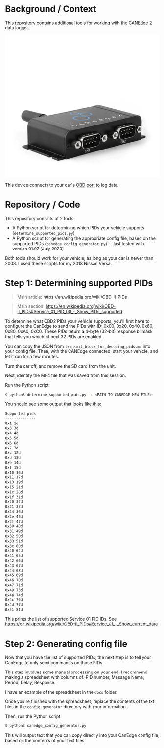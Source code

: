 # Background / Context

This repository contains additional tools for working with the [CANEdge 2](https://www.csselectronics.com/products/can-bus-data-logger-wifi-canedge2) data logger.

![device photo](./docs/canedge2-wifi-can-bus-data-logger-v3.jpg)

This device connects to your car's [OBD port](https://en.wikipedia.org/wiki/On-board_diagnostics) to log data.

# Repository / Code

This repository consists of 2 tools:

* A Python script for determining which PIDs your vehicle supports (`determine_supported_pids.py`)
* A Python script for generating the appropriate config file, based on the supported PIDs (`canedge_config_generator.py`) -- last tested with version 01.07 [July 2023]

Both tools should work for your vehicle, as long as your car is newer than 2008. I used these scripts for my 2018 Nissan Versa.

# Step 1: Determining supported PIDs

> Main article: https://en.wikipedia.org/wiki/OBD-II_PIDs

> Main section: https://en.wikipedia.org/wiki/OBD-II_PIDs#Service_01_PID_00_-_Show_PIDs_supported


To determine what OBD2 PIDs your vehicle supports, you'll first have to configure the CanEdge to send the PIDs with ID: 0x00, 0x20, 0x40, 0x60, 0x80, 0xA0, 0xC0. These PIDs return a 4-byte (32-bit) response bitmask that tells you which of next 32 PIDs are enabled.

You can copy the JSON from `transmit_block_for_decoding_pids.md` into your config file. Then, with the CANEdge connected, start your vehicle, and let it run for a few minutes.

Turn the car off, and remove the SD card from the unit.

Next, identify the MF4 file that was saved from this session.

Run the Python script:

```bash
$ python3 determine_supported_pids.py -i <PATH-TO-CANEDGE-MF4-FILE>
```

You should see some output that looks like this:

```
Supported pids
--------------
0x1 1d
0x3 3d
0x4 4d
0x5 5d
0x6 6d
0x7 7d
0xc 12d
0xd 13d
0xe 14d
0xf 15d
0x10 16d
0x11 17d
0x13 19d
0x15 21d
0x1c 28d
0x1f 31d
0x20 32d
0x21 33d
0x24 36d
0x2e 46d
0x2f 47d
0x30 48d
0x31 49d
0x32 50d
0x33 51d
0x3c 60d
0x40 64d
0x41 65d
0x42 66d
0x43 67d
0x44 68d
0x45 69d
0x46 70d
0x47 71d
0x49 73d
0x4a 74d
0x4c 76d
0x4d 77d
0x51 81d
```

This prints the list of supported Service 01 PID IDs. See: https://en.wikipedia.org/wiki/OBD-II_PIDs#Service_01_-_Show_current_data

# Step 2: Generating config file

Now that you have the list of supported PIDs, the next step is to tell your CanEdge to only send commands on those PIDs.

This step involves some manual processing on your end. I recommend making a spreadsheet with columns of: PID number, Message Name, Period, Delay, Response.

I have an example of the spreadsheet in the `docs` folder.

Once you're finished with the spreadsheet, replace the contents of the txt files in the `config_generator` directory with your information.

Then, run the Python script:

```bash
$ python3 canedge_config_generator.py
```

This will output text that you can copy directly into your CanEdge config file, based on the contents of your text files.